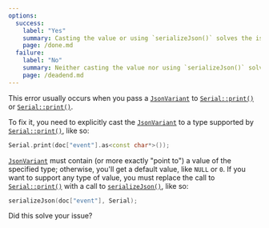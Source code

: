 ```yaml
---
options:
  success:
    label: "Yes"
    summary: Casting the value or using `serializeJson()` solves the issue
    page: /done.md
  failure:
    label: "No"
    summary: Neither casting the value nor using `serializeJson()` solves the issue
    page: /deadend.md
---
```


This error usually occurs when you pass a [`JsonVariant`](/v7/api/jsonvariant/) to [`Serial::print()`](https://www.arduino.cc/reference/en/language/functions/communication/serial/print/) or [`Serial::print()`](https://www.arduino.cc/reference/en/language/functions/communication/serial/println/).

To fix it, you need to explicitly cast the [`JsonVariant`](/v7/api/jsonvariant/) to a type supported by [`Serial::print()`](https://www.arduino.cc/reference/en/language/functions/communication/serial/print/), like so:

```c++
Serial.print(doc["event"].as<const char*>());
```

[`JsonVariant`](/v7/api/jsonvariant/) must contain (or more exactly "point to") a value of the specified type; otherwise, you'll get a default value, like `NULL` or `0`. If you want to support any type of value, you must replace the call to [`Serial::print()`](https://www.arduino.cc/reference/en/language/functions/communication/serial/print/) with a call to [`serializeJson()`](/v7/api/json/serializejson/), like so:

```c++
serializeJson(doc["event"], Serial);
```

Did this solve your issue?
